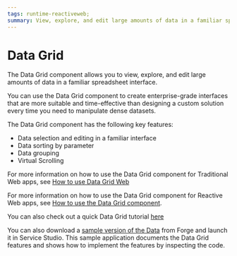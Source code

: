 ```yaml
---
tags: runtime-reactiveweb;
summary: View, explore, and edit large amounts of data in a familiar spreadsheet interface with the Data Grid component for Reactive Web apps.
---
```


# Data Grid

The Data Grid component allows you to view, explore, and edit large amounts of data in a familiar spreadsheet interface.

You can use the Data Grid component to create enterprise-grade interfaces that are more suitable and time-effective than designing a custom solution every time you need to manipulate dense datasets.  

The Data Grid component has the following key features: 

* Data selection and editing in a familiar interface 
* Data sorting by parameter 
* Data grouping 
* Virtual Scrolling 

For more information on how to use the Data Grid component for Traditional Web apps, see [How to use Data Grid Web](faq.md)

For more information on how to use the Data Grid component for Reactive Web apps, see [How to use the Data Grid component](how-to-view-data.md). 

You can also check out a quick Data Grid tutorial [here](https://www.youtube.com/watch?v=OFXOPrkRlrI)

You can also download a [sample version of the Data](https://www.outsystems.com/forge/component-overview/9765/data-grid-sample-reactive) from Forge and launch it in Service Studio. This sample application documents the Data Grid features and shows how to implement the features by inspecting the code. 

<!--We're continually improving this solution and adding more features. To help us cover more specific and complex scenarios, let us know what you'd like to see in this component's support tab. 

The goal for the Data Grid Reactive component is to help you develop applications that need data visualization and manipulation features that are not currently covered by other components.

--> 

